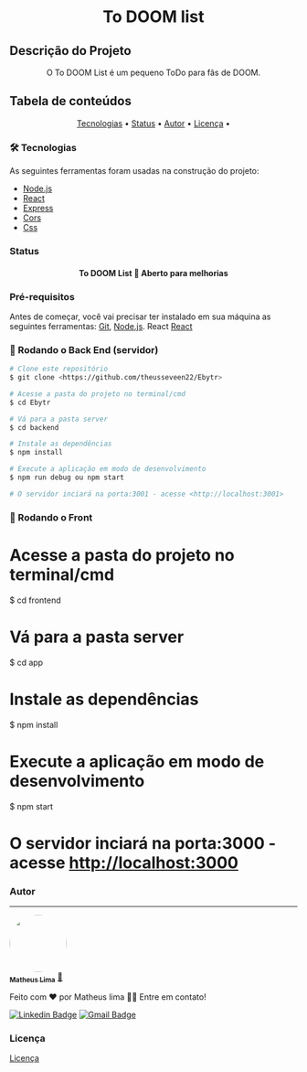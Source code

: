 <h1 align="center">To DOOM list</h1>

## Descrição do Projeto
<p align="center">O To DOOM List é um pequeno ToDo para fãs de DOOM.</p>

## Tabela de conteúdos

<p align="center">
 <a href="#tecnologias">Tecnologias</a> • 
 <a href="#Status">Status</a> • 
 <a href="#autor">Autor</a> •
 <a href="#licenca">Licença</a> • 
</p>

### 🛠 Tecnologias

As seguintes ferramentas foram usadas na construção do projeto:

- [Node.js](https://nodejs.org/en/)
- [React](https://pt-br.reactjs.org/)
- [Express](https://expressjs.com/pt-br/)
- [Cors](https://www.npmjs.com/package/cors)
- [Css](https://developer.mozilla.org/pt-BR/docs/Web/CSS)


### Status

<h4 align="center"> 
        To DOOM List 🚀 Aberto para melhorias
</h4>

### Pré-requisitos

Antes de começar, você vai precisar ter instalado em sua máquina as seguintes ferramentas:
[Git](https://git-scm.com), [Node.js](https://nodejs.org/en/). 
React [React](https://pt-br.reactjs.org/)

### 🎲 Rodando o Back End (servidor)

```bash
# Clone este repositório
$ git clone <https://github.com/theusseveen22/Ebytr>

# Acesse a pasta do projeto no terminal/cmd
$ cd Ebytr

# Vá para a pasta server
$ cd backend

# Instale as dependências
$ npm install

# Execute a aplicação em modo de desenvolvimento
$ npm run debug ou npm start

# O servidor inciará na porta:3001 - acesse <http://localhost:3001>
```

### 🎲 Rodando o Front


# Acesse a pasta do projeto no terminal/cmd
$ cd frontend

# Vá para a pasta server
$ cd app

# Instale as dependências
$ npm install

# Execute a aplicação em modo de desenvolvimento
$ npm start

# O servidor inciará na porta:3000 - acesse <http://localhost:3000> 

### Autor
---

<a href="https://matheusdev.website/">
 <img style="border-radius: 50%;" src=" <img style="border-radius: 50%;" src="https://matheusdev.website/wp-content/uploads/2022/01/TMDDFEPFU-U01KGHC72G7-163971f83d6f-512.png" width="100px;" alt=""/>
 <br />
 <sub><b>Matheus Lima</b></sub></a> <a href="https://matheusdev.website/" title="matheus lima">🚀</a>


Feito com ❤️ por Matheus lima 👋🏽 Entre em contato!

[![Linkedin Badge](https://img.shields.io/badge/-Thiago-blue?style=flat-square&logo=Linkedin&logoColor=white&link=https://www.linkedin.com/in/tgmarinho/)](https://www.linkedin.com/in/matheus-lima-dev/) 
[![Gmail Badge](https://img.shields.io/badge/-mateus.krauss@gmail.com-c14438?style=flat-square&logo=Gmail&logoColor=white&link=mailto:mateus.krauss@gmail.com)](mailto:mateus.krauss@gmail.com)

### Licença 

<a href="https://github.com/theusseveen22/Ebytr/blob/main/LICENSE">Licença</a>